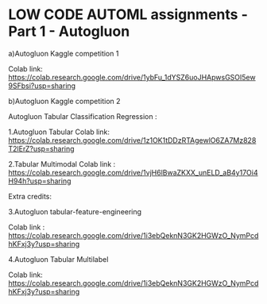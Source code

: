 # LOW CODE AUTOML assignments - Part 1 - Autogluon

a)Autogluon Kaggle competition  1

Colab link: https://colab.research.google.com/drive/1ybFu_1dYSZ6uoJHApwsGSOI5ew9SFbsi?usp=sharing

b)Autogluon Kaggle competition  2


Autogluon Tabular Classification Regression :

1.Autogluon Tabular
Colab link: https://colab.research.google.com/drive/1z1OK1tDDzRTAgewlO6ZA7Mz828T2lErZ?usp=sharing

2.Tabular Multimodal
Colab link :  https://colab.research.google.com/drive/1vjH6lBwaZKXX_unELD_aB4y17Oi4H94h?usp=sharing


Extra credits:

3.Autogluon tabular-feature-engineering
   
Colab link : https://colab.research.google.com/drive/1i3ebQeknN3GK2HGWzO_NymPcdhKFxj3y?usp=sharing

4.Autogluon Tabular Multilabel

Colab link:  https://colab.research.google.com/drive/1i3ebQeknN3GK2HGWzO_NymPcdhKFxj3y?usp=sharing


